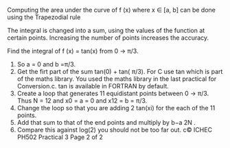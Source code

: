 Computing the area under the curve of f (x) where x ∈ [a, b] can be done using the Trapezodial
rule

The integral is changed into a sum, using the values of the function at certain points. Increasing
the number of points increases the accuracy.

Find the integral of f (x) = tan(x) from 0 →
π/3. 
1. So a = 0 and b =π/3.
2. Get the firt part of the sum tan(0) + tan(
π/3). For C use tan which is part of the maths
library. You used the maths library in the last practical for Conversion.c. tan is available in
FORTRAN by default.
3. Create a loop that generates 11 equidistant points between 0 →
π/3. Thus N = 12 and
x0 = a = 0 and x12 = b =
π/3.
4. Change the loop so that you are adding 2 tan(xi) for the each of the 11 points.
5. Add that sum to that of the end points and multiply by b−a
2N .
6. Compare this against log(2) you should not be too far out.
c© ICHEC PH502 Practical 3 Page 2 of 2